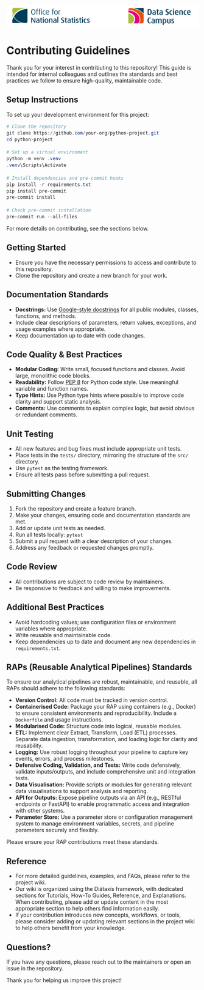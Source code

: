<img src="https://github.com/datasciencecampus/awesome-campus/blob/master/ons_dsc_logo.png">

# Contributing Guidelines

Thank you for your interest in contributing to this repository! This guide is intended for internal colleagues and outlines the standards and best practices we follow to ensure high-quality, maintainable code.

## Setup Instructions

To set up your development environment for this project:

```powershell
# Clone the repository
git clone https://github.com/your-org/python-project.git
cd python-project

# Set up a virtual environment
python -m venv .venv
.venv\Scripts\Activate

# Install dependencies and pre-commit hooks
pip install -r requirements.txt
pip install pre-commit
pre-commit install

# Check pre-commit installation
pre-commit run --all-files
```

For more details on contributing, see the sections below.

## Getting Started
- Ensure you have the necessary permissions to access and contribute to this repository.
- Clone the repository and create a new branch for your work.

## Documentation Standards
- **Docstrings:** Use [Google-style docstrings](https://google.github.io/styleguide/pyguide.html#38-comments-and-docstrings) for all public modules, classes, functions, and methods.
- Include clear descriptions of parameters, return values, exceptions, and usage examples where appropriate.
- Keep documentation up to date with code changes.

## Code Quality & Best Practices
- **Modular Coding:** Write small, focused functions and classes. Avoid large, monolithic code blocks.
- **Readability:** Follow [PEP 8](https://peps.python.org/pep-0008/) for Python code style. Use meaningful variable and function names.
- **Type Hints:** Use Python type hints where possible to improve code clarity and support static analysis.
- **Comments:** Use comments to explain complex logic, but avoid obvious or redundant comments.

## Unit Testing
- All new features and bug fixes must include appropriate unit tests.
- Place tests in the `tests/` directory, mirroring the structure of the `src/` directory.
- Use `pytest` as the testing framework.
- Ensure all tests pass before submitting a pull request.

## Submitting Changes
1. Fork the repository and create a feature branch.
2. Make your changes, ensuring code and documentation standards are met.
3. Add or update unit tests as needed.
4. Run all tests locally: `pytest`
5. Submit a pull request with a clear description of your changes.
6. Address any feedback or requested changes promptly.

## Code Review
- All contributions are subject to code review by maintainers.
- Be responsive to feedback and willing to make improvements.

## Additional Best Practices
- Avoid hardcoding values; use configuration files or environment variables where appropriate.
- Write reusable and maintainable code.
- Keep dependencies up to date and document any new dependencies in `requirements.txt`.

## RAPs (Reusable Analytical Pipelines) Standards
To ensure our analytical pipelines are robust, maintainable, and reusable, all RAPs should adhere to the following standards:

- **Version Control:** All code must be tracked in version control.
- **Containerised Code:** Package your RAP using containers (e.g., Docker) to ensure consistent environments and reproducibility. Include a `Dockerfile` and usage instructions.
- **Modularised Code:** Structure code into logical, reusable modules.
- **ETL:** Implement clear Extract, Transform, Load (ETL) processes. Separate data ingestion, transformation, and loading logic for clarity and reusability.
- **Logging:** Use robust logging throughout your pipeline to capture key events, errors, and process milestones.
- **Defensive Coding, Validation, and Tests:** Write code defensively, validate inputs/outputs, and include comprehensive unit and integration tests.
- **Data Visualisation:** Provide scripts or modules for generating relevant data visualisations to support analysis and reporting.
- **API for Outputs:** Expose pipeline outputs via an API (e.g., RESTful endpoints or FastAPI) to enable programmatic access and integration with other systems.
- **Parameter Store:** Use a parameter store or configuration management system to manage environment variables, secrets, and pipeline parameters securely and flexibly.

Please ensure your RAP contributions meet these standards.

## Reference
- For more detailed guidelines, examples, and FAQs, please refer to the project wiki.
- Our wiki is organized using the Diátaxis framework, with dedicated sections for Tutorials, How-To Guides, Reference, and Explanations. When contributing, please add or update content in the most appropriate section to help others find information easily.
- If your contribution introduces new concepts, workflows, or tools, please consider adding or updating relevant sections in the project wiki to help others benefit from your knowledge.

## Questions?
If you have any questions, please reach out to the maintainers or open an issue in the repository.

Thank you for helping us improve this project!
